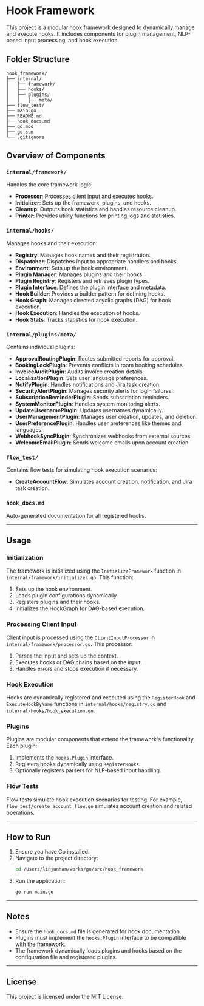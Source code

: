 # Hook Framework

This project is a modular hook framework designed to dynamically manage and execute hooks. It includes components for plugin management, NLP-based input processing, and hook execution.

## Folder Structure

```
hook_framework/
├── internal/
│   ├── framework/
│   ├── hooks/
│   ├── plugins/
│   │   ├── meta/
├── flow_test/
├── main.go
├── README.md
├── hook_docs.md
├── go.mod
├── go.sum
└── .gitignore
```

## Overview of Components

### `internal/framework/`
Handles the core framework logic:
- **Processor**: Processes client input and executes hooks.
- **Initializer**: Sets up the framework, plugins, and hooks.
- **Cleanup**: Outputs hook statistics and handles resource cleanup.
- **Printer**: Provides utility functions for printing logs and statistics.

### `internal/hooks/`
Manages hooks and their execution:
- **Registry**: Manages hook names and their registration.
- **Dispatcher**: Dispatches input to appropriate handlers and hooks.
- **Environment**: Sets up the hook environment.
- **Plugin Manager**: Manages plugins and their hooks.
- **Plugin Registry**: Registers and retrieves plugin types.
- **Plugin Interface**: Defines the plugin interface and metadata.
- **Hook Builder**: Provides a builder pattern for defining hooks.
- **Hook Graph**: Manages directed acyclic graphs (DAG) for hook execution.
- **Hook Execution**: Handles the execution of hooks.
- **Hook Stats**: Tracks statistics for hook execution.

### `internal/plugins/meta/`
Contains individual plugins:
- **ApprovalRoutingPlugin**: Routes submitted reports for approval.
- **BookingLockPlugin**: Prevents conflicts in room booking schedules.
- **InvoiceAuditPlugin**: Audits invoice creation details.
- **LocalizationPlugin**: Sets user language preferences.
- **NotifyPlugin**: Handles notifications and Jira task creation.
- **SecurityAlertPlugin**: Manages security alerts for login failures.
- **SubscriptionReminderPlugin**: Sends subscription reminders.
- **SystemMonitorPlugin**: Handles system monitoring alerts.
- **UpdateUsernamePlugin**: Updates usernames dynamically.
- **UserManagementPlugin**: Manages user creation, updates, and deletion.
- **UserPreferencePlugin**: Handles user preferences like themes and languages.
- **WebhookSyncPlugin**: Synchronizes webhooks from external sources.
- **WelcomeEmailPlugin**: Sends welcome emails upon account creation.

### `flow_test/`
Contains flow tests for simulating hook execution scenarios:
- **CreateAccountFlow**: Simulates account creation, notification, and Jira task creation.

### `hook_docs.md`
Auto-generated documentation for all registered hooks.

---

## Usage

### Initialization
The framework is initialized using the `InitializeFramework` function in `internal/framework/initializer.go`. This function:
1. Sets up the hook environment.
2. Loads plugin configurations dynamically.
3. Registers plugins and their hooks.
4. Initializes the HookGraph for DAG-based execution.

### Processing Client Input
Client input is processed using the `ClientInputProcessor` in `internal/framework/processor.go`. This processor:
1. Parses the input and sets up the context.
2. Executes hooks or DAG chains based on the input.
3. Handles errors and stops execution if necessary.

### Hook Execution
Hooks are dynamically registered and executed using the `RegisterHook` and `ExecuteHookByName` functions in `internal/hooks/registry.go` and `internal/hooks/hook_execution.go`.

### Plugins
Plugins are modular components that extend the framework's functionality. Each plugin:
1. Implements the `hooks.Plugin` interface.
2. Registers hooks dynamically using `RegisterHooks`.
3. Optionally registers parsers for NLP-based input handling.

### Flow Tests
Flow tests simulate hook execution scenarios for testing. For example, `flow_test/create_account_flow.go` simulates account creation and related operations.

---

## How to Run

1. Ensure you have Go installed.
2. Navigate to the project directory:
   ```bash
   cd /Users/linjunhan/works/go/src/hook_framework
   ```
3. Run the application:
   ```bash
   go run main.go
   ```

---

## Notes

- Ensure the `hook_docs.md` file is generated for hook documentation.
- Plugins must implement the `hooks.Plugin` interface to be compatible with the framework.
- The framework dynamically loads plugins and hooks based on the configuration file and registered plugins.

---

## License

This project is licensed under the MIT License.
